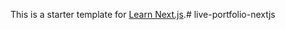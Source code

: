 This is a starter template for [Learn Next.js](https://nextjs.org/learn).#   l i v e - p o r t f o l i o - n e x t j s  
 